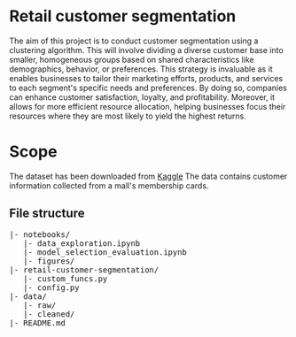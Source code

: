 # Retail customer segmentation

The aim of this project is to conduct customer segmentation using a clustering algorithm. This will involve dividing a diverse customer base into smaller, homogeneous groups based on shared characteristics like demographics, behavior, or preferences. This strategy is invaluable as it enables businesses to tailor their marketing efforts, products, and services to each segment's specific needs and preferences. By doing so, companies can enhance customer satisfaction, loyalty, and profitability. Moreover, it allows for more efficient resource allocation, helping businesses focus their resources where they are most likely to yield the highest returns.

# Scope
The dataset has been downloaded from [Kaggle](https://www.kaggle.com/code/karnikakapoor/customer-segmentation-clustering) The data contains customer information collected from a mall's membership cards.

## File structure
<pre>
|- notebooks/
   |- data_exploration.ipynb
   |- model_selection_evaluation.ipynb
   |- figures/
|- retail-customer-segmentation/
   |- custom_funcs.py
   |- config.py
|- data/
   |- raw/
   |- cleaned/
|- README.md
</pre>


